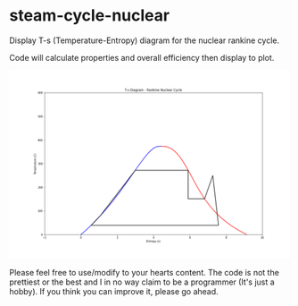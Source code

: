 # steam-cycle-nuclear
Display T-s (Temperature-Entropy) diagram for the nuclear rankine cycle. 

Code will calculate properties and overall efficiency then display to plot.

![](11-rankine-nuclear-cycle-TSdiagram.png)

Please feel free to use/modify to your hearts content. The code is not the prettiest or the best and I in no way claim to be a programmer (It's just a hobby). If you think you can improve it, please go ahead.
